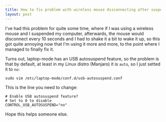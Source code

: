```yaml
---
title: How to fix problem with wireless mouse disconnecting after suspend
layout: post
---
```



I've had this problem for quite some time, where if I was using a wireless
mouse and I suspended my computer, afterwards, the mouse would disconnect
every 10 seconds and I had to shake it a bit to wake it up, so this got quite
annoying now that I'm using it more and more, to the point where I managed to
finally fix it.

Turns out, laptop-mode has an USB autosuspend feature, so the problem is that
by default, at least in my Linux distro (Manjaro) it is `auto`, so I just
setted it to `no`:

    sudo vim /etc/laptop-mode/conf.d/usb-autosuspend.conf

This is the line you need to change:

    # Enable USB autosuspend feature?
    # Set to 0 to disable
    CONTROL_USB_AUTOSUSPEND="no"

Hope this helps someone else.

